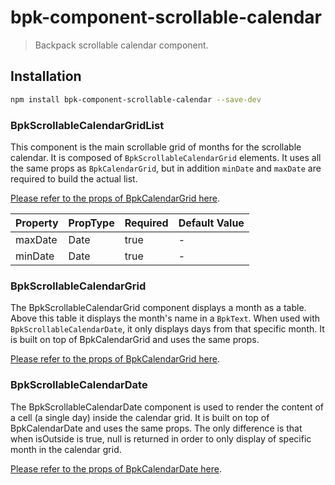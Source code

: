 # bpk-component-scrollable-calendar

> Backpack scrollable calendar component.

## Installation

```sh
npm install bpk-component-scrollable-calendar --save-dev
```

### BpkScrollableCalendarGridList

This component is the main scrollable grid of months for the scrollable calendar.
It is composed of `BpkScrollableCalendarGrid` elements. It uses all the same props
as `BpkCalendarGrid`, but in addition `minDate` and `maxDate` are required to build
the actual list.

[Please refer to the props of BpkCalendarGrid here](https://backpack.github.io/components/calendar/?platform=web#bpkcalendargrid).

| Property | PropType | Required | Default Value |
| -------- | -------- | -------- | ------------- |
| maxDate  | Date     | true     | -             |
| minDate  | Date     | true     | -             |

### BpkScrollableCalendarGrid

The BpkScrollableCalendarGrid component displays a month as a table.
Above this table it displays the month's name in a `BpkText`. When
used with `BpkScrollableCalendarDate`, it only displays days from
that specific month. It is built on top of BpkCalendarGrid and
uses the same props.

[Please refer to the props of BpkCalendarGrid here](https://backpack.github.io/components/calendar/?platform=web#bpkcalendargrid).

### BpkScrollableCalendarDate

The BpkScrollableCalendarDate component is used to render the content of a cell
(a single day) inside the calendar grid. It is built on top of BpkCalendarDate
and uses the same props. The only difference is that when isOutside is true,
null is returned in order to only display of specific month in the calendar grid.

[Please refer to the props of BpkCalendarDate here](https://backpack.github.io/components/calendar?platform=web#bpkcalendardate).
